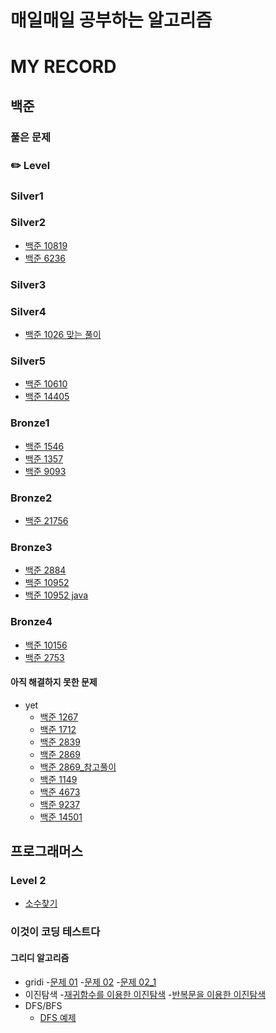 # 매일매일 공부하는 알고리즘

# MY RECORD

## 백준
### 풀은 문제
### ✏️ Level

### Silver1

### Silver2
- [백준 10819](./baekjoon_code/BOJ10819_solved.py)
- [백준 6236](./baekjoon_code/BOJ_6236_other.py)

### Silver3

### Silver4
- [백준 1026 맞는 풀이](./baekjoon_code/BOJ1026_correctSolved.py)

### Silver5
- [백준 10610](./baekjoon_code/BOJ10610_solved.py)
- [백준 14405](./baekjoon_code/BOJ_14405_solved.py)


### Bronze1
- [백준 1546](./baekjoon_code/BOJ_1546_solved.py)
- [백준 1357](./baekjoon_code/BOJ1357_solved.py)
- [백준 9093](./baekjoon_code/BOJ9093_solved.py)

### Bronze2

- [백준 21756](./baekjoon_code/BOJ21756_solved.py)

### Bronze3
- [백준 2884](./baekjoon_code/BOJ2884_solved.py)
- [백준 10952](./baekjoon_code/BOJ10952_solved.py)
- [백준 10952 java](./baekjoon_code/BOJ10952_solved.java)

### Bronze4
- [백준 10156](./baekjoon_code/BOJ10156_solved.py)
- [백준 2753](./baekjoon_code/BOJ2753_solved.py)


#### 아직 해결하지 못한 문제
- yet
  - [백준 1267](./baekjoon_code/BOJ1267_yet.py)
  - [백준 1712](./baekjoon_code/BOJ1712_yet.py)
  - [백준 2839](./baekjoon_code/BOJ2839_yet.py)
  - [백준 2869](./baekjoon_code/BOJ2869_yet.py)
  - [백준 2869_참고풀이](./baekjoon_code/BOJ2869_other.py)
  - [백준 1149](./baekjoon_code/BOJ1149_yet.py)
  - [백준 4673](./baekjoon_code/BOJ4673_yet.py)
  - [백준 9237](./baekjoon_code/BOJ9237_yet.py)
  - [백준 14501](./baekjoon_code/BOJ14501_yet.py)

## 프로그래머스

### Level 2
- [소수찾기](./Programmers/level2_primeNumber.py)

### 이것이 코딩 테스트다
#### 그리디 알고리즘
- gridi
  -[문제 01](./This_is_cording_test/gridi01.py)
  -[문제 02](./This_is_cording_test/gridi02.py)
  -[문제 02_1](./This_is_cording_test/gridi02_01.py)
- 이진탐색
  -[재귀함수를 이용한 이진탐색](./This_is_cording_test/binary_self.py)
  -[반복문을 이용한 이진탐색](./This_is_cording_test/binary_repeat.py)
- DFS/BFS
  - [DFS 예제](/This_is_cording_test/DFS_EX01.py)
